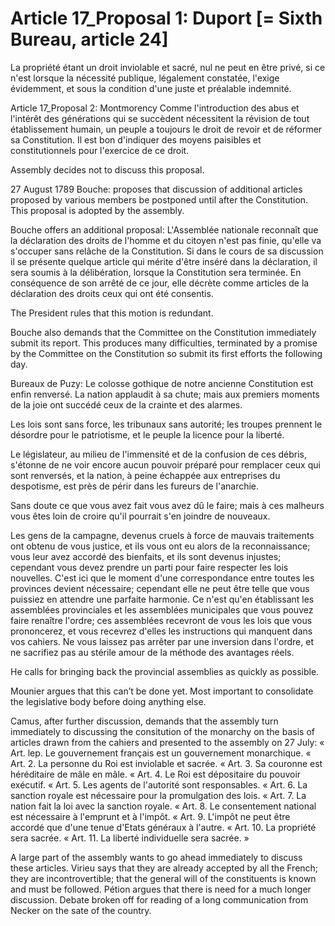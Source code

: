  Article 17_Proposal 1: Duport [= Sixth Bureau, article 24]  
 ===========
 
 
 
La propriété étant un droit inviolable et sacré, nul ne peut en être privé, si ce n'est lorsque la nécessité publique, légalement constatée, l'exige évidemment, et sous la condition d'une juste et préalable indemnité.  

Article 17_Proposal 2: Montmorency
Comme l'introduction des abus et l'intérêt des générations qui se succèdent nécessitent la révision de tout établissement humain, un peuple a toujours le droit de revoir et de réformer sa Constitution. Il est bon d'indiquer des moyens paisibles et constitutionnels pour l'exercice de ce droit. 

Assembly decides not to discuss this proposal. 

27 August 1789
Bouche: proposes that discussion of additional articles proposed by various members be postponed until after the Constitution.  This proposal is adopted by the assembly.

Bouche offers an additional proposal:
 L'Assemblée nationale reconnaît que la déclaration des droits de l'homme et du citoyen n'est pas finie, qu'elle va s'occuper sans relâche de la Constitution. Si dans le cours de sa discussion il se présente quelque article qui mérite d'être inséré dans la déclaration, il sera soumis à la délibération, lorsque la Constitution sera terminée. En conséquence de son arrêté de ce jour, elle décrète comme articles de la déclaration des droits ceux qui ont été consentis. 

The President rules that this motion is redundant.

Bouche also demands that the Committee on the Constitution immediately submit its report.
This produces many difficulties, terminated by a promise by the Committee on the Constitution so submit its first efforts the following day.

Bureaux de Puzy: Le colosse gothique de notre ancienne Constitution est enfin renversé. La nation applaudit à sa chute; mais aux premiers moments de la joie ont succédé ceux de la crainte et des alarmes. 

Les lois sont sans force, les tribunaux sans autorité; les troupes prennent le désordre pour le 
patriotisme, et le peuple la licence pour la liberté. 

Le législateur, au milieu de l'immensité et de la confusion de ces débris, s'étonne de ne voir encore aucun pouvoir préparé pour remplacer ceux qui sont renversés, et la nation, à peine échappée aux entreprises du despotisme, est près de périr dans les fureurs de l'anarchie. 

Sans doute ce que vous avez fait vous avez dû le faire; mais à ces malheurs vous êtes loin de croire qu'il pourrait s'en joindre de nouveaux. 

Les gens de la campagne, devenus cruels à force de mauvais traitements ont obtenu de vous justice, et ils vous ont eu alors de la reconnaissance; vous leur avez accordé des bienfaits, et ils sont devenus injustes; cependant vous devez prendre un parti pour faire respecter les lois nouvelles. C'est ici que le moment d'une correspondance entre toutes les provinces devient nécessaire; cependant elle ne peut être telle que vous puissiez en attendre une parfaite harmonie. Ce n'est qu'en établissant les assemblées provinciales et les assemblées municipales que vous pouvez faire renaître l'ordre; ces assemblées recevront de vous les lois que vous prononcerez, et vous recevrez d'elles les instructions qui manquent dans vos cahiers. Ne vous laissez pas arrêter par une inversion dans l'ordre, et ne sacrifiez pas au stérile amour de la méthode des avantages réels. 

He calls for bringing back the provincial assemblies as quickly as possible.  

Mounier argues that this can’t be done yet.  Most important to consolidate the legislative body before doing anything else. 

Camus, after further discussion, demands that the assembly turn immediately to discussing the consitution of the monarchy on the basis of articles drawn from the cahiers and presented to the assembly on 27 July:
« Art. lep. Le gouvernement français est un gouvernement monarchique. 
« Art. 2. La personne du Roi est inviolable et sacrée. 
« Art. 3. Sa couronne est héréditaire de mâle en mâle. 
« Art. 4. Le Roi est dépositaire du pouvoir exécutif. 
« Art. 5. Les agents de l'autorité sont responsables. 
« Art. 6. La sanction royale est nécessaire pour la promulgation des lois. 
« Art. 7. La nation fait la loi avec la sanction royale. 
« Art. 8. Le consentement national est nécessaire à l'emprunt et à l'impôt. 
« Art. 9. L'impôt ne peut être accordé que d'une tenue d'Etats généraux à l'autre. 
« Art. 10. La propriété sera sacrée. 
« Art. 11. La liberté individuelle sera sacrée. » 

A large part of the assembly wants to go ahead immediately to discuss these articles.  Virieu says that they are already accepted by all the French; they are incontrovertible; that the general will of the constituents is known and must be followed.  Pétion argues that there is need for a much longer discussion.  Debate broken off for reading of a long communication from Necker on the sate of the country.

